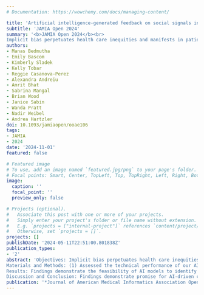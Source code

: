```yaml
---
# Documentation: https://wowchemy.com/docs/managing-content/

title: 'Artificial intelligence-generated feedback on social signals in patient--provider communication: technical performance, feedback usability, and impact'
subtitle: 'JAMIA Open 2024'
summary: '<b>JAMIA Open 2024</b><br>
Implicit bias perpetuates health care inequities and manifests in patient–provider interactions, particularly nonverbal social cues like dominance. We investigated the use of artificial intelligence (AI) for automated communication assessment and feedback during primary care visits to raise clinician awareness of bias in patient interactions.'
authors:
- Manas Bedmutha
- Emily Bascom
- Kimberly Sladek
- Kelly Tobar
- Reggie Casanova-Perez
- Alexandra Andreiu
- Amrit Bhat
- Sabrina Mangal
- Brian Wood
- Janice Sabin
- Wanda Pratt
- Nadir Weibel
- Andrea Hartzler
doi: 10.1093/jamiaopen/ooae106
tags:
- JAMIA
- 2024
date: '2024-11-01'
featured: false

# Featured image
# To use, add an image named `featured.jpg/png` to your page's folder.
# Focal points: Smart, Center, TopLeft, Top, TopRight, Left, Right, BottomLeft, Bottom, BottomRight.
image:
  caption: ''
  focal_point: ''
  preview_only: false

# Projects (optional).
#   Associate this post with one or more of your projects.
#   Simply enter your project's folder or file name without extension.
#   E.g. `projects = ["internal-project"]` references `content/project/deep-learning/index.md`.
#   Otherwise, set `projects = []`.
projects: []
publishDate: '2024-05-11T22:51:00.801838Z'
publication_types:
- '2'
abstract: 'Objectives: Implicit bias perpetuates health care inequities and manifests in patient–provider interactions, particularly nonverbal social cues like dominance. We investigated the use of artificial intelligence (AI) for automated communication assessment and feedback during primary care visits to raise clinician awareness of bias in patient interactions.<br><br>
Materials and Methods: (1) Assessed the technical performance of our AI models by building a machine-learning pipeline that automatically detects social signals in patient–provider interactions from 145 primary care visits. (2) Engaged 24 clinicians to design usable AI-generated communication feedback for their workflow. (3) Evaluated the impact of our AI-based approach in a prospective cohort of 108 primary care visits.<br><br>
Results: Findings demonstrate the feasibility of AI models to identify social signals, such as dominance, warmth, engagement, and interactivity, in nonverbal patient–provider communication. Although engaged clinicians preferred feedback delivered in personalized dashboards, they found nonverbal cues difficult to interpret, motivating social signals as an alternative feedback mechanism. Impact evaluation demonstrated fairness in all AI models with better generalizability of provider dominance, provider engagement, and patient warmth. Stronger clinician implicit race bias was associated with less provider dominance and warmth. Although clinicians expressed overall interest in our AI approach, they recommended improvements to enhance acceptability, feasibility, and implementation in telehealth and medical education contexts.<br><br>
Discussion and Conclusion: Findings demonstrate promise for AI-driven communication assessment and feedback systems focused on social signals. Future work should improve the performance of this approach, personalize models, and contextualize feedback, and investigate system implementation in educational workflows. This work exemplifies a systematic, multistage approach for evaluating AI tools designed to raise clinician awareness of implicit bias and promote patient-centered, equitable health care interactions.'
publication: '*Journal of American Medical Informatics Association Open, Volume 7, Issue 4*'
---
```

